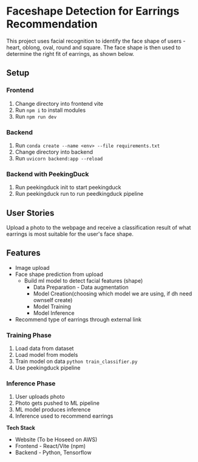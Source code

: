 # Faceshape Detection for Earrings Recommendation

This project uses facial recognition to identify the face shape of users - heart, oblong, oval, round and square. The face shape is then used to determine the right fit of earrings, as shown below.

## Setup
### Frontend
1. Change directory into frontend vite
2. Run `npm i` to install modules
3. Run `npm run dev`

### Backend
1. Run `conda create --name <env> --file requirements.txt`
2. Change directory into backend
3. Run `uvicorn backend:app --reload`

### Backend with PeekingDuck
1. Run peekingduck init to start peekingduck
2. Run peekingduck run to run peedkingduck pipeline


## User Stories
Upload a photo to the webpage and receive a classification result of what earrings is most suitable for the user's face shape.


## Features
- Image upload
- Face shape prediction from upload
    - Build ml model to detect facial features (shape)
        - Data Preparation - Data augmentation
        - Model Creation(choosing which model we are using, if dh need ownself create)
        - Model Training
        - Model Inference
- Recommend type of earrings through external link


### Training Phase
1. Load data from dataset
2. Load model from models
3. Train model on data `python train_classifier.py`
4. Use peekingduck pipeline


### Inference Phase
1. User uploads photo
2. Photo gets pushed to ML pipeline
3. ML model produces inference
4. Inference used to recommend earrings

 

**Tech Stack**
- Website (To be Hoseed on AWS)
- Frontend - React/Vite (npm)
- Backend - Python, Tensorflow